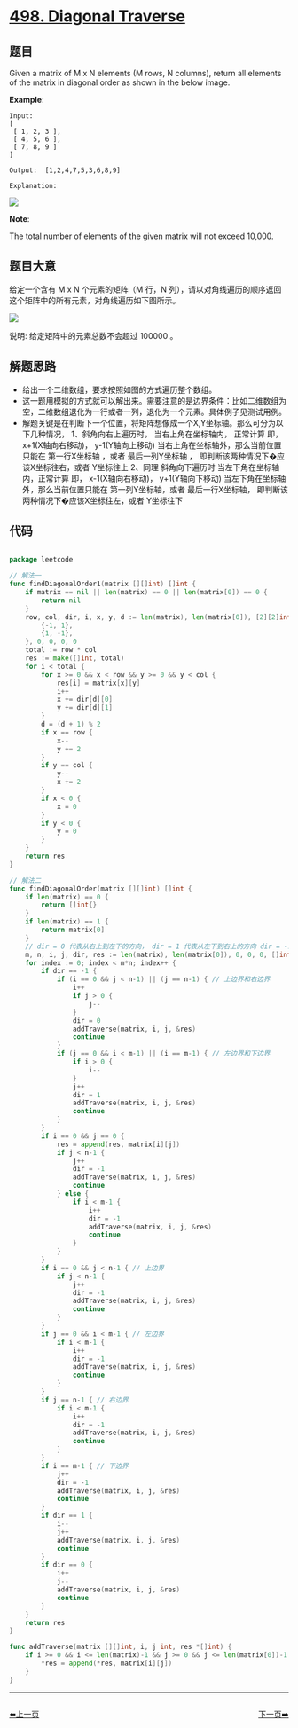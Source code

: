 # [498. Diagonal Traverse](https://leetcode.com/problems/diagonal-traverse/)


## 题目

Given a matrix of M x N elements (M rows, N columns), return all elements of the matrix in diagonal order as shown in the below image.

**Example**:

    Input:
    [
     [ 1, 2, 3 ],
     [ 4, 5, 6 ],
     [ 7, 8, 9 ]
    ]
    
    Output:  [1,2,4,7,5,3,6,8,9]
    
    Explanation:

![](https://assets.leetcode-cn.com/aliyun-lc-upload/uploads/2018/10/12/diagonal_traverse.png)

**Note**:

The total number of elements of the given matrix will not exceed 10,000.


## 题目大意

给定一个含有 M x N 个元素的矩阵（M 行，N 列），请以对角线遍历的顺序返回这个矩阵中的所有元素，对角线遍历如下图所示。

![](https://assets.leetcode-cn.com/aliyun-lc-upload/uploads/2018/10/12/diagonal_traverse.png)

说明: 给定矩阵中的元素总数不会超过 100000 。

## 解题思路

- 给出一个二维数组，要求按照如图的方式遍历整个数组。
- 这一题用模拟的方式就可以解出来。需要注意的是边界条件：比如二维数组为空，二维数组退化为一行或者一列，退化为一个元素。具体例子见测试用例。
- 解题关键是在判断下一个位置，将矩阵想像成一个X,Y坐标轴。那么可分为以下几种情况，
    1、斜角向右上遍历时，
    当右上角在坐标轴内， 正常计算 即， x+1(X轴向右移动)， y-1(Y轴向上移动)
    当右上角在坐标轴外，那么当前位置只能在 第一行X坐标轴 ，或者 最后一列Y坐标轴 ， 即判断该两种情况下�应该X坐标往右，或者 Y坐标往上
    2、同理 斜角向下遍历时
    当左下角在坐标轴内，正常计算 即， x-1(X轴向右移动)， y+1(Y轴向下移动)
    当左下角在坐标轴外，那么当前位置只能在 第一列Y坐标轴，或者 最后一行X坐标轴， 即判断该两种情况下�应该X坐标往左，或者 Y坐标往下


## 代码

```go

package leetcode

// 解法一
func findDiagonalOrder1(matrix [][]int) []int {
	if matrix == nil || len(matrix) == 0 || len(matrix[0]) == 0 {
		return nil
	}
	row, col, dir, i, x, y, d := len(matrix), len(matrix[0]), [2][2]int{
		{-1, 1},
		{1, -1},
	}, 0, 0, 0, 0
	total := row * col
	res := make([]int, total)
	for i < total {
		for x >= 0 && x < row && y >= 0 && y < col {
			res[i] = matrix[x][y]
			i++
			x += dir[d][0]
			y += dir[d][1]
		}
		d = (d + 1) % 2
		if x == row {
			x--
			y += 2
		}
		if y == col {
			y--
			x += 2
		}
		if x < 0 {
			x = 0
		}
		if y < 0 {
			y = 0
		}
	}
	return res
}

// 解法二
func findDiagonalOrder(matrix [][]int) []int {
	if len(matrix) == 0 {
		return []int{}
	}
	if len(matrix) == 1 {
		return matrix[0]
	}
	// dir = 0 代表从右上到左下的方向， dir = 1 代表从左下到右上的方向 dir = -1 代表上一次转变了方向
	m, n, i, j, dir, res := len(matrix), len(matrix[0]), 0, 0, 0, []int{}
	for index := 0; index < m*n; index++ {
		if dir == -1 {
			if (i == 0 && j < n-1) || (j == n-1) { // 上边界和右边界
				i++
				if j > 0 {
					j--
				}
				dir = 0
				addTraverse(matrix, i, j, &res)
				continue
			}
			if (j == 0 && i < m-1) || (i == m-1) { // 左边界和下边界
				if i > 0 {
					i--
				}
				j++
				dir = 1
				addTraverse(matrix, i, j, &res)
				continue
			}
		}
		if i == 0 && j == 0 {
			res = append(res, matrix[i][j])
			if j < n-1 {
				j++
				dir = -1
				addTraverse(matrix, i, j, &res)
				continue
			} else {
				if i < m-1 {
					i++
					dir = -1
					addTraverse(matrix, i, j, &res)
					continue
				}
			}
		}
		if i == 0 && j < n-1 { // 上边界
			if j < n-1 {
				j++
				dir = -1
				addTraverse(matrix, i, j, &res)
				continue
			}
		}
		if j == 0 && i < m-1 { // 左边界
			if i < m-1 {
				i++
				dir = -1
				addTraverse(matrix, i, j, &res)
				continue
			}
		}
		if j == n-1 { // 右边界
			if i < m-1 {
				i++
				dir = -1
				addTraverse(matrix, i, j, &res)
				continue
			}
		}
		if i == m-1 { // 下边界
			j++
			dir = -1
			addTraverse(matrix, i, j, &res)
			continue
		}
		if dir == 1 {
			i--
			j++
			addTraverse(matrix, i, j, &res)
			continue
		}
		if dir == 0 {
			i++
			j--
			addTraverse(matrix, i, j, &res)
			continue
		}
	}
	return res
}

func addTraverse(matrix [][]int, i, j int, res *[]int) {
	if i >= 0 && i <= len(matrix)-1 && j >= 0 && j <= len(matrix[0])-1 {
		*res = append(*res, matrix[i][j])
	}
}

```


----------------------------------------------
<div style="display: flex;justify-content: space-between;align-items: center;">
<p><a href="https://books.halfrost.com/leetcode/ChapterFour/0400~0499/0497.Random-Point-in-Non-overlapping-Rectangles/">⬅️上一页</a></p>
<p><a href="https://books.halfrost.com/leetcode/ChapterFour/0500~0599/0500.Keyboard-Row/">下一页➡️</a></p>
</div>
